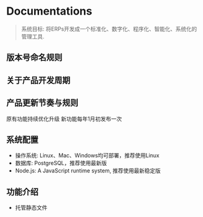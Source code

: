 Documentations
==============

> 系统目标: 将ERPs开发成一个标准化、数字化、程序化、智能化、系统化的管理工具.


## 版本号命名规则

## 关于产品开发周期

## 产品更新节奏与规则

原有功能持续优化升级
新功能每年1月初发布一次

## 系统配置

* 操作系统: Linux、Mac、Windows均可部署，推荐使用Linux
* 数据库: PostgreSQL，推荐使用最新版
* Node.js: A JavaScript runtime system, 推荐使用最新稳定版

## 功能介绍

* 托管静态文件
